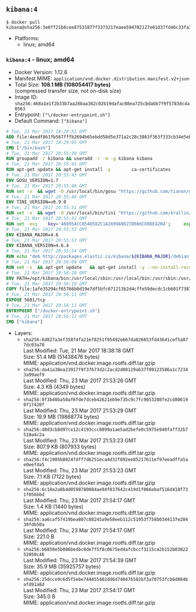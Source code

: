 ## `kibana:4`

```console
$ docker pull kibana@sha256:3e0ff21b6cee87531877f3373217eaee594702127e61d37fd46c33fa31ed4737
```

-	Platforms:
	-	linux; amd64

### `kibana:4` - linux; amd64

-	Docker Version: 1.12.6
-	Manifest MIME: `application/vnd.docker.distribution.manifest.v2+json`
-	Total Size: **108.1 MB (108054417 bytes)**  
	(compressed transfer size, not on-disk size)
-	Image ID: `sha256:468a1e1f2b33b7aa28baa362c02b19dafac08ea725cbdabb7f9f5783dc4a0563`
-	Entrypoint: `["\/docker-entrypoint.sh"]`
-	Default Command: `["kibana"]`

```dockerfile
# Tue, 21 Mar 2017 18:28:51 GMT
ADD file:4eedf861fb567fffb2694b65ebdd58d5e371a2c28c3863f363f333cb34e5eb7b in / 
# Tue, 21 Mar 2017 18:29:05 GMT
CMD ["/bin/bash"]
# Tue, 21 Mar 2017 20:55:30 GMT
RUN groupadd -r kibana && useradd -r -m -g kibana kibana
# Tue, 21 Mar 2017 20:55:43 GMT
RUN apt-get update && apt-get install -y 		ca-certificates 		wget 		libfontconfig 		libfreetype6 	--no-install-recommends && rm -rf /var/lib/apt/lists/*
# Tue, 21 Mar 2017 20:55:43 GMT
ENV GOSU_VERSION=1.7
# Tue, 21 Mar 2017 20:55:48 GMT
RUN set -x 	&& wget -O /usr/local/bin/gosu "https://github.com/tianon/gosu/releases/download/$GOSU_VERSION/gosu-$(dpkg --print-architecture)" 	&& wget -O /usr/local/bin/gosu.asc "https://github.com/tianon/gosu/releases/download/$GOSU_VERSION/gosu-$(dpkg --print-architecture).asc" 	&& export GNUPGHOME="$(mktemp -d)" 	&& gpg --keyserver ha.pool.sks-keyservers.net --recv-keys B42F6819007F00F88E364FD4036A9C25BF357DD4 	&& gpg --batch --verify /usr/local/bin/gosu.asc /usr/local/bin/gosu 	&& rm -r "$GNUPGHOME" /usr/local/bin/gosu.asc 	&& chmod +x /usr/local/bin/gosu 	&& gosu nobody true
# Tue, 21 Mar 2017 20:55:48 GMT
ENV TINI_VERSION=v0.9.0
# Tue, 21 Mar 2017 20:55:51 GMT
RUN set -x 	&& wget -O /usr/local/bin/tini "https://github.com/krallin/tini/releases/download/$TINI_VERSION/tini" 	&& wget -O /usr/local/bin/tini.asc "https://github.com/krallin/tini/releases/download/$TINI_VERSION/tini.asc" 	&& export GNUPGHOME="$(mktemp -d)" 	&& gpg --keyserver ha.pool.sks-keyservers.net --recv-keys 6380DC428747F6C393FEACA59A84159D7001A4E5 	&& gpg --batch --verify /usr/local/bin/tini.asc /usr/local/bin/tini 	&& rm -r "$GNUPGHOME" /usr/local/bin/tini.asc 	&& chmod +x /usr/local/bin/tini 	&& tini -h
# Tue, 21 Mar 2017 20:55:52 GMT
RUN set -ex; 	key='46095ACC8548582C1A2699A9D27D666CD88E42B4'; 	export GNUPGHOME="$(mktemp -d)"; 	gpg --keyserver ha.pool.sks-keyservers.net --recv-keys "$key"; 	gpg --export "$key" > /etc/apt/trusted.gpg.d/elastic.gpg; 	rm -r "$GNUPGHOME"; 	apt-key list
# Tue, 21 Mar 2017 20:55:53 GMT
ENV KIBANA_MAJOR=4.6
# Tue, 21 Mar 2017 20:55:53 GMT
ENV KIBANA_VERSION=4.6.4
# Tue, 21 Mar 2017 20:55:54 GMT
RUN echo "deb http://packages.elastic.co/kibana/${KIBANA_MAJOR}/debian stable main" > /etc/apt/sources.list.d/kibana.list
# Tue, 21 Mar 2017 20:56:09 GMT
RUN set -x 	&& apt-get update 	&& apt-get install -y --no-install-recommends kibana=$KIBANA_VERSION 	&& chown -R kibana:kibana /opt/kibana 	&& rm -rf /var/lib/apt/lists/* 		&& sed -ri "s!^(\#\s*)?(elasticsearch\.url:).*!\2 'http://elasticsearch:9200'!" /opt/kibana/config/kibana.yml 	&& grep -q 'elasticsearch:9200' /opt/kibana/config/kibana.yml
# Tue, 21 Mar 2017 20:56:10 GMT
ENV PATH=/opt/kibana/bin:/usr/local/sbin:/usr/local/bin:/usr/sbin:/usr/bin:/sbin:/bin
# Tue, 21 Mar 2017 20:56:10 GMT
COPY file:1afe35294cf65766b0d19e7df5bfc671213b2d4cffe59decdc1cb601f7387d43 in / 
# Tue, 21 Mar 2017 20:56:11 GMT
EXPOSE 5601/tcp
# Tue, 21 Mar 2017 20:56:11 GMT
ENTRYPOINT ["/docker-entrypoint.sh"]
# Tue, 21 Mar 2017 20:56:11 GMT
CMD ["kibana"]
```

-	Layers:
	-	`sha256:6d827a3ef358f4fa21ef8251f95492e667da826653fd43641cef5a877dc03a70`  
		Last Modified: Tue, 21 Mar 2017 18:38:18 GMT  
		Size: 51.4 MB (51438476 bytes)  
		MIME: application/vnd.docker.image.rootfs.diff.tar.gzip
	-	`sha256:da41a38ea23917f9f37673d2c2acd2d08129ab37f09123586a1c72343a99aef9`  
		Last Modified: Thu, 23 Mar 2017 21:53:26 GMT  
		Size: 4.3 KB (4349 bytes)  
		MIME: application/vnd.docker.image.rootfs.diff.tar.gzip
	-	`sha256:0f3b40ba58af6fde7dceb42621eb9e735c9c7fc9053208fe2cd806190f17420f`  
		Last Modified: Thu, 23 Mar 2017 21:53:29 GMT  
		Size: 19.9 MB (19868774 bytes)  
		MIME: application/vnd.docker.image.rootfs.diff.tar.gzip
	-	`sha256:d8d3cb8d97ce12c4193ccc8899a1ae5ad2befe0c5975e940faff32b7510a4c2a`  
		Last Modified: Thu, 23 Mar 2017 21:53:23 GMT  
		Size: 807.9 KB (807933 bytes)  
		MIME: application/vnd.docker.image.rootfs.diff.tar.gzip
	-	`sha256:f4c1905b8824fdff7d6251eca4d32f892ee85217611ef97eeadffa5ae0eefda5`  
		Last Modified: Thu, 23 Mar 2017 21:53:23 GMT  
		Size: 7.1 KB (7122 bytes)  
		MIME: application/vnd.docker.image.rootfs.diff.tar.gzip
	-	`sha256:6c18a2a8b4d0590780084ae94f837642c419d1f066ebaf516d418f731f056bbd`  
		Last Modified: Thu, 23 Mar 2017 21:54:17 GMT  
		Size: 1.4 KB (1440 bytes)  
		MIME: application/vnd.docker.image.rootfs.diff.tar.gzip
	-	`sha256:aa6caf57419bea807c88245a9e58eeb112c51953f758b0344137e20430fdb50a`  
		Last Modified: Thu, 23 Mar 2017 21:54:17 GMT  
		Size: 221.0 B  
		MIME: application/vnd.docker.image.rootfs.diff.tar.gzip
	-	`sha256:b6858e5b086bedbc0de7f5f8c0675ed4afcbccf3115ca2b152b0382252050c46`  
		Last Modified: Thu, 23 Mar 2017 21:54:39 GMT  
		Size: 35.9 MB (35925757 bytes)  
		MIME: application/vnd.docker.image.rootfs.diff.tar.gzip
	-	`sha256:25dcce9c6d5f5ebe744455402dd6d740476502bf3a70753fcb6d884bafd91a8d`  
		Last Modified: Thu, 23 Mar 2017 21:54:17 GMT  
		Size: 345.0 B  
		MIME: application/vnd.docker.image.rootfs.diff.tar.gzip
